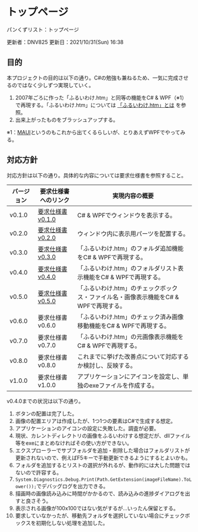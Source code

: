 # トップページ

パンくずリスト：トップページ

更新者：DNV825
更新日：2021/10/31(Sun) 16:38

## 目的

本プロジェクトの目的は以下の通り。C\#の勉強も兼ねるため、一気に完成させるのではなく少しずつ実現していく。

1. 2007年ごろに作った「ふるいわけ.htm」と同等の機能をC\# & WPF（※1）で再現する。「ふるいわけ.htm」については [「ふるいわけ.htm」とは](./sec/「ふるいわけ.htm」とは.html) を参照。
1. 出来上がったものをブラッシュアップする。

※1：[MAUI](https://github.com/dotnet/maui)というのもこれから出てくるらしいが、とりあえずWPFでやってみる。

## 対応方針

対応方針は以下の通り。具体的な内容については要求仕様書を参照すること。

| バージョン | 要求仕様書へのリンク | 実現内容の概要 |
| --- | --- | --- |
| v0.1.0 | [要求仕様書 v0.1.0](./sec/要求仕様書v0.1.0.html) | C\# & WPFでウィンドウを表示する。 |
| v0.2.0 | [要求仕様書 v0.2.0](./sec/要求仕様書v0.2.0.html) | ウィンドウ内に表示用パーツを配置する。 |
| v0.3.0 | [要求仕様書 v0.3.0](./sec/要求仕様書v0.3.0.html) | 「ふるいわけ.htm」のフォルダ追加機能をC\# & WPFで再現する。 |
| v0.4.0 | [要求仕様書 v0.4.0](./sec/要求仕様書v0.4.0.html) | 「ふるいわけ.htm」のフォルダリスト表示機能をC\# & WPFで再現する。 |
| v0.5.0 | [要求仕様書 v0.5.0](./sec/要求仕様書v0.5.0.html) | 「ふるいわけ.htm」のチェックボックス・ファイル名・画像表示機能をC\# & WPFで再現する。 |
| v0.6.0 | 要求仕様書 v0.6.0 | 「ふるいわけ.htm」のチェック済み画像移動機能をC\# & WPFで再現する。 |
| v0.7.0 | 要求仕様書 v0.7.0 | 「ふるいわけ.htm」の元画像表示機能をC\# & WPFで再現する。 |
| v0.8.0 | 要求仕様書 v0.8.0 | これまでに挙げた改善点について対応するか検討し、反映する。 |
| v1.0.0 | 要求仕様書 v1.0.0 | アプリケーションにアイコンを設定し、単独のexeファイルを作成する。 |

v0.4.0までの状況は以下の通り。

1. ボタンの配置は完了した。
1. 画像の配置エリアは作成したが、1つ1つの要素はC\#で生成する想定。
1. アプリケーションのアイコンの設定に失敗した。調査が必要。
1. 現状、カレントディレクトリの画像をふるいわけする想定だが、dllファイル等をexeにまとめなければその使い方ができない。
1. エクスプローラーでサブフォルダを追加・削除した場合はフォルダリストが更新されないので、例えばF5キーで手動更新できるようにするとよいかも。
1. フォルダを追加するとリストの選択が外れるが、動作的には大した問題ではないので許容する。
1. `System.Diagnostics.Debug.Print(Path.GetExtension(imageFileName).ToLower());`でデバッグログを出力できる。
1. 描画時の画像読み込みに時間がかかるので、読み込みの進捗ダイアログを出すと良さそう。
1. 表示される画像が100x100ではない気がするが…いったん保留とする。
1. 要求していなかったが、移動先フォルダを選択していない場合にチェックボックスを初期化しない処理を追加した。
